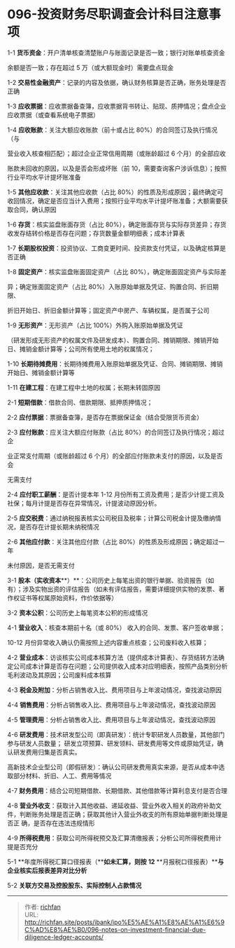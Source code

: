 # 096-投资财务尽职调查会计科目注意事项

1-1 **货币资金**：开户清单核查清楚账户与账面记录是否一致；银行对账单核查资金

余额是否一致；存在超过 5 万（或大额现金时）需要盘点现金

1-2 **交易性金融资产**：记录的内容及依据，确认财务核算是否正确，账务处理是否正确

1-3 **应收票据**：应收票据备查簿，应收票据背书转让、贴现、质押情况；盘点企业应收票据（或查看系统电子票据）

1-4 **应收账款**：关注大额应收账款（前十或占比 80%）的合同签订及执行情况（与

营业收入核查相匹配）；超过企业正常信用周期（或账龄超过 6 个月）的全部应收

账款未回收的原因，以及是否会形成坏账（前 10，需要查询客户涉诉信息）；按照行业平均水平计提坏账准备

1-5 **其他应收款**：关注其他应收款（占比 80%）的性质及形成原因；最终确定可收回情况，确定是否应当计入费用；按照行业平均水平计提坏账准备；大额需要获取合同，确认原因

1-6 **存货**：核实监盘账面存货（占比 80%），确定账面存货与实际存货差异；存货收发存结转价格是否存在问题；存货数量金额明细表；成本计算表

1-7 **长期股权投资**：投资协议、工商变更时间、投资款支付凭证，以及确定核算是否正确

  

1-8 **固定资产**：核实监盘账面固定资产（占比 80%），确定账面固定资产与实际差

异；确定账面固定资产（占比 80%）入账原始单据及凭证、购置合同、折旧期限、

折旧开始日、折旧金额计算等；固定资产中房产、车辆权属，是否属于公司

1-9 **无形资产**：无形资产（占比 100%）外购入账原始单据及凭证

（研发形成无形资产的权属文件及研发成本）、购置合同、摊销期限、摊销开始日、摊销金额计算等；公司所有使用土地的权属情况；

1-10 **长期待摊费用**：长期待摊费用入账原始单据及凭证、合同、摊销期限、摊销开始日、摊销金额计算等

1-11 **在建工程**：在建工程中土地的权属；长期未转固原因

2-1 **短期借款**：借款合同、借款期限、抵押质押情况；

2-2 **应付票据**：票据备查簿，是否存在票据保证金（结合受限货币资金）

2-3 **应付账款**：应关注大额应付账款（占比 80%）的合同签订及执行情况；超过企

业正常支付周期（或账龄超过 6 个月）的全部应付账款未支付的原因，以及是否会

无需支付

2-4 **应付职工薪酬**：是否计提本年 1-12 月份所有工资及费用；是否少计提工资及社保；每月计提是否存在异常情况，计提波动原因分析。

2-5 **应交税费**：通过纳税报表核实公司税目及税率；计算公司税金计提及缴纳情况，是否存在计提长期未纳税情况

2-6 **其他应付款**：关注其他应付款（占比 80%）的性质及形成原因；确定超过一年

未付原因，是否无需支付

  

3-1 **股本（实收资本****）**：公司历史上每笔出资的银行单据、验资报告（如有）；涉及实物出资的评估报告（如未有评估报告，需要详细提供实物的发票、著作权证书等权属原始资料，作价依据等）

3-2 **资本公积**：公司历史上每笔资本公积的形成情况

4-1 **营业收入**：核查本期前十名（或 80%） 收入的合同、发票、客户签收单据；

10-12 月份异常收入确认仍需按照上述内容重点核查；公司废料收入核算；

4-2 **营业成本**：访谈核实公司成本核算方法（提供成本计算表）、存货结转方法确定公司成本计算是否存在问题；公司提供收入成本对应明细表，按照产品类别分析毛利波动及其原因；公司废料成本核算

4-3 **税金及附加**：分析占销售收入比、费用项目与上年波动情况，查找波动原因

4-4 **销售费用**：分析占销售收入比、费用项目与上年波动情况，查找波动原因

4-5 **管理费用**：分析占销售收入比、费用项目与上年波动情况，查找波动原因

4-6 **研发费用**：技术研发型公司（即真研发）：统计专职研发人员数量，其他部门参与研发人员数量； 研发立项预算、研发领料、研发费用等文件或原始凭证，确认研发费用归集是否真实。

高新技术企业型公司（即假研发）：确认公司研发费用真实来源，是否从成本中选取部分材料、折旧、人工、费用等情况

4-7 **财务费用**：结合公司短期借款、长期借款、其他借款等计算利息支付是否合理

4-8 **营业外收支**：获取计入其他收益、递延收益、营业外收入相关的政府补助文件，判断账务处理是否正确；获取其他计入营业外收支的所有原始单据判断处理是否正 确，是否存在违法违规情形

  

4-9 **所得税费用**：获取公司所得税预交及汇算清缴报表；分析公司所得税费用计提是否充分

5-1 **年度所得税汇算口径报表（****如未汇算，则按** **12** **月报税口径报表）****与企业核实后报表差异对比分析**

5-2 **关联方交易及控股股东、实际控制人占款情况**

---

> 作者: [richfan](https://richfan.site/)  
> URL: http://richfan.site/posts/ibank/ipo%E5%AE%A1%E8%AE%A1%E6%9C%AD%E8%AE%B0/096-notes-on-investment-financial-due-diligence-ledger-accounts/  

